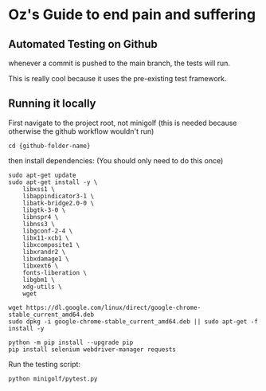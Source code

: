 # Oz's Guide to end pain and suffering

## Automated Testing on Github

whenever a commit is pushed to the main branch, the tests will run.

This is really cool because it uses the pre-existing test framework.

## Running it locally

First navigate to the project root, not minigolf (this is needed because otherwise the github workflow wouldn't run)
```
cd {github-folder-name}
```

then install dependencies: (You should only need to do this once)
```
sudo apt-get update
sudo apt-get install -y \
    libxss1 \
    libappindicator3-1 \
    libatk-bridge2.0-0 \
    libgtk-3-0 \
    libnspr4 \
    libnss3 \
    libgconf-2-4 \
    libx11-xcb1 \
    libxcomposite1 \
    libxrandr2 \
    libxdamage1 \
    libxext6 \
    fonts-liberation \
    libgbm1 \
    xdg-utils \
    wget

wget https://dl.google.com/linux/direct/google-chrome-stable_current_amd64.deb
sudo dpkg -i google-chrome-stable_current_amd64.deb || sudo apt-get -f install -y

python -m pip install --upgrade pip
pip install selenium webdriver-manager requests
```

Run the testing script:
```
python minigolf/pytest.py
```